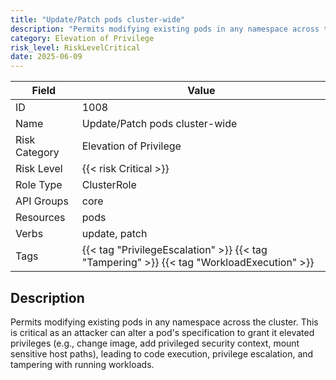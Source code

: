 ```yaml
---
title: "Update/Patch pods cluster-wide"
description: "Permits modifying existing pods in any namespace across the cluster. This is critical as an attacker can alter a pod's specification to grant it elevated privileges (e.g., change image, add privileged security context, mount sensitive host paths), leading to code execution, privilege escalation, and tampering with running workloads."
category: Elevation of Privilege
risk_level: RiskLevelCritical
date: 2025-06-09
---
```


| Field         | Value                                                                                     |
| ------------- | ----------------------------------------------------------------------------------------- |
| ID            | 1008                                                                                      |
| Name          | Update/Patch pods cluster-wide                                                            |
| Risk Category | Elevation of Privilege                                                                    |
| Risk Level    | {{< risk Critical >}}                                                                     |
| Role Type     | ClusterRole                                                                               |
| API Groups    | core                                                                                      |
| Resources     | pods                                                                                      |
| Verbs         | update, patch                                                                             |
| Tags          | {{< tag "PrivilegeEscalation" >}} {{< tag "Tampering" >}} {{< tag "WorkloadExecution" >}} |

## Description

Permits modifying existing pods in any namespace across the cluster. This is critical as an attacker can alter a pod's specification to grant it elevated privileges (e.g., change image, add privileged security context, mount sensitive host paths), leading to code execution, privilege escalation, and tampering with running workloads.
